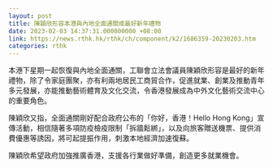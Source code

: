```yaml
---
layout: post
title: 陳穎欣形容本港與內地全面通關成最好新年禮物
date: 2023-02-03 14:37:31.000000000 +08:00
link: https://news.rthk.hk/rthk/ch/component/k2/1686359-20230203.htm
categories: rthk
---
```


本港下星期一起恢復與內地全面通關，工聯會立法會議員陳穎欣形容是最好的新年禮物，除了令家庭團聚，亦有利兩地居民工商貿合作，促進就業、創業及推動青年多元發展，亦能推動藝術體育及文化交流，令香港發展成為中外文化藝術交流中心的重要角色。

陳穎欣又指，全面通關剛好配合政府公布的「你好，香港！Hello Hong Kong」宣傳活動，相信隨著多項防疫檢疫限制「拆牆鬆綁」，以及向旅客贈送機票、提供消費優惠等誘因，將可起提振作用，刺激本地經濟加速復蘇。

陳穎欣希望政府加強推廣香港，支援各行業做好準備，創造更多就業機會。
